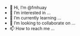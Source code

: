 - 👋 Hi, I’m @fmhuay
- 👀 I’m interested in ...
- 🌱 I’m currently learning ...
- 💞️ I’m looking to collaborate on ...
- 📫 How to reach me ...

<!---
fmhuay/fmhuay is a ✨ special ✨ repository because its `README.md` (this file) appears on your GitHub profile.
You can click the Preview link to take a look at your changes.
--->
